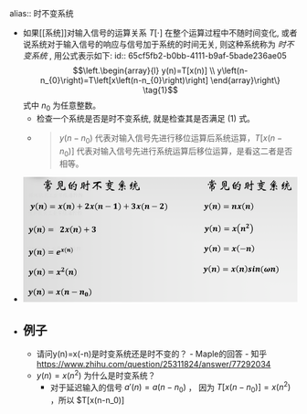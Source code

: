 alias:: 时不变系统

- 如果[[系统]]对输入信号的运算关系  $T[\cdot]$  在整个运算过程中不随时间变化, 或者说系统对于输入信号的响应与信号加于系统的时间无关, 则这种系统称为 *时不变系统* , 用公式表示如下:
  id:: 65cf5fb2-b0bb-4111-b9af-5bade236ae05
  $$\left.\begin{array}{l}
  y(n)=T[x(n)] \\
  y\left(n-n_{0}\right)=T\left[x\left(n-n_{0}\right)\right]
  \end{array}\right\} \tag{1}$$
  式中  $n_{0}$  为任意整数。
	- 检查一个系统是否是时不变系统, 就是检查其是否满足 $(1)$ 式。
	- >  $y(n-n_0)$ 代表对输入信号先进行移位运算后系统运算，$T[x(n-n_0)]$ 代表对输入信号先进行系统运算后移位运算，是看这二者是否相等。
- ![image.png](../assets/image_1708093988485_0.png)
- ## 例子
	- 请问y(n)=x(-n)是时变系统还是时不变的？ - Maple的回答 - 知乎
	  https://www.zhihu.com/question/25311824/answer/77292034
	- $y(n)=x(n^2)$ 为什么是时变系统？
		- 对于延迟输入的信号 $a'(n) = a(n-n_0)$ ，
		  因为 $T[x(n-n_0)]=x(n^2)$ ，所以 $T[x(n-n_0)]